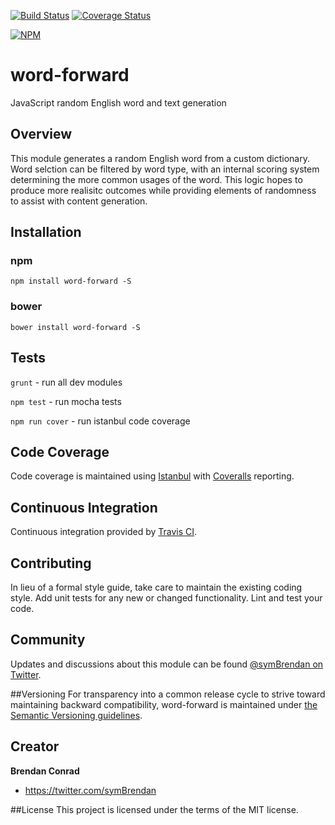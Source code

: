 [![Build Status](https://travis-ci.org/brencon/word-forward.svg?branch=master)](https://travis-ci.org/brencon/word-forward) [![Coverage Status](https://coveralls.io/repos/brencon/word-forward/badge.svg?branch=master&service=github)](https://coveralls.io/github/brencon/word-forward?branch=master)

[![NPM](https://nodei.co/npm/word-forward.png)](https://nodei.co/npm/word-forward/)

# word-forward
JavaScript random English word and text generation

## Overview
This module generates a random English word from a custom dictionary. Word selction can be filtered by word type, with an internal scoring system determining the more common usages of the word. This logic hopes to produce more realisitc outcomes while providing elements of randomness to assist with content generation.

## Installation

### npm
`npm install word-forward -S`

### bower
`bower install word-forward -S`

## Tests
`grunt` - run all dev modules

`npm test` - run mocha tests

`npm run cover` - run istanbul code coverage

## Code Coverage
Code coverage is maintained using [Istanbul](http://gotwarlost.github.io/istanbul/) with [Coveralls](https://coveralls.io) reporting.

## Continuous Integration
Continuous integration provided by [Travis CI](https://travis-ci.org).

## Contributing
In lieu of a formal style guide, take care to maintain the existing coding style. Add unit tests for any new or changed functionality. Lint and test your code.

## Community
Updates and discussions about this module can be found [@symBrendan on Twitter](https://twitter.com/symBrendan).

##Versioning
For transparency into a common release cycle to strive toward maintaining backward compatibility, word-forward is maintained under [the Semantic Versioning guidelines](http://semver.org/).

## Creator

**Brendan Conrad**

- <https://twitter.com/symBrendan>

##License
This project is licensed under the terms of the MIT license.
